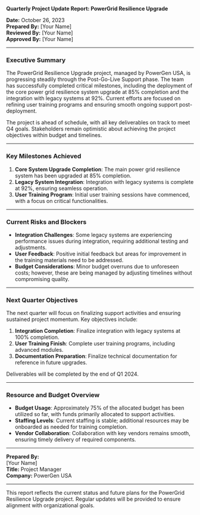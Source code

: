 

**Quarterly Project Update Report: PowerGrid Resilience Upgrade**

**Date:** October 26, 2023  
**Prepared By:** [Your Name]  
**Reviewed By:** [Your Name]  
**Approved By:** [Your Name]

---

### Executive Summary

The PowerGrid Resilience Upgrade project, managed by PowerGen USA, is progressing steadily through the Post-Go-Live Support phase. The team has successfully completed critical milestones, including the deployment of the core power grid resilience system upgrade at 85% completion and the integration with legacy systems at 92%. Current efforts are focused on refining user training programs and ensuring smooth ongoing support post-deployment.

The project is ahead of schedule, with all key deliverables on track to meet Q4 goals. Stakeholders remain optimistic about achieving the project objectives within budget and timelines.

---

### Key Milestones Achieved

1. **Core System Upgrade Completion**: The main power grid resilience system has been upgraded at 85% completion.
2. **Legacy System Integration**: Integration with legacy systems is complete at 92%, ensuring seamless operation.
3. **User Training Program**: Initial user training sessions have commenced, with a focus on critical functionalities.

---

### Current Risks and Blockers

- **Integration Challenges**: Some legacy systems are experiencing performance issues during integration, requiring additional testing and adjustments.
- **User Feedback**: Positive initial feedback but areas for improvement in the training materials need to be addressed.
- **Budget Considerations**: Minor budget overruns due to unforeseen costs; however, these are being managed by adjusting timelines without compromising quality.

---

### Next Quarter Objectives

The next quarter will focus on finalizing support activities and ensuring sustained project momentum. Key objectives include:

1. **Integration Completion**: Finalize integration with legacy systems at 100% completion.
2. **User Training Finish**: Complete user training programs, including advanced modules.
3. **Documentation Preparation**: Finalize technical documentation for reference in future upgrades.

Deliverables will be completed by the end of Q1 2024.

---

### Resource and Budget Overview

- **Budget Usage**: Approximately 75% of the allocated budget has been utilized so far, with funds primarily allocated to support activities.
- **Staffing Levels**: Current staffing is stable; additional resources may be onboarded as needed for training completion.
- **Vendor Collaboration**: Collaboration with key vendors remains smooth, ensuring timely delivery of required components.

---

**Prepared By:**  
[Your Name]  
**Title:** Project Manager  
**Company:** PowerGen USA

---

This report reflects the current status and future plans for the PowerGrid Resilience Upgrade project. Regular updates will be provided to ensure alignment with organizational goals.